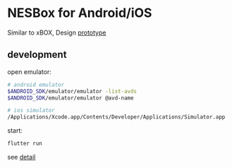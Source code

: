 # NESBox for Android/iOS

Similar to xBOX, Design [prototype](https://www.figma.com/file/XSQ8Pc5s1SBpbyqDUFzdZe/NESBox-Flutter?node-id=0%3A1)

## development

open emulator:

```bash
# android emulator
$ANDROID_SDK/emulator/emulator -list-avds
$ANDROID_SDK/emulator/emulator @avd-name

# ios simulator
/Applications/Xcode.app/Contents/Developer/Applications/Simulator.app
```

start:

```bash
flutter run
```

see [detail](https://docs.flutter.dev/get-started)
